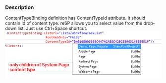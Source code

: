 ﻿---
Title: ContentTypeId attribute
FileName: ContentTypeBindingContentTypeId.html
---

###  Description
ContentTypeBinding definition has ContentTypeId attribute. It should contain Id of content type.
reSP allows you to select value from the drop-down list.
Just use Ctrl+Space shortcut.
<br/>
<img src="_img/ContentTypeBindingContentTypeId.png">



